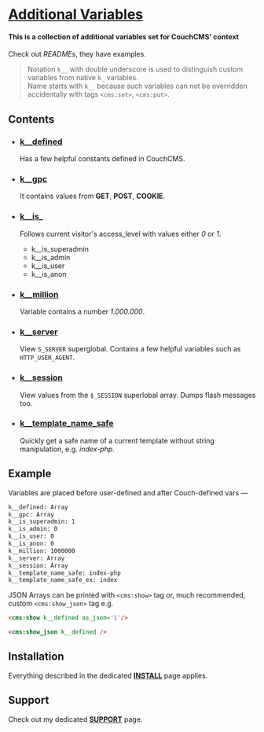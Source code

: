 # [Additional Variables](https://github.com/trendoman/Tweakus-Dilectus/tree/main/anton.cms%40ya.ru__variables-new)

#### This is a collection of additional variables set for CouchCMS' context

Check out *READMEs*, they have examples.

> Notation `k__` with double underscore is used to distinguish custom variables from native `k_` variables.<br>
> Name starts with `k__` because such variables can not be overridden accidentally with tags `<cms:set>`, `<cms:put>`.

## Contents

* ### [k__defined](k__defined/)
   Has a few helpful constants defined in CouchCMS.

* ### [k__gpc](k__gpc/)
   It contains values from **GET**, **POST**, **COOKIE**.

* ### [k__is_](k__is_/)
   Follows current visitor's access_level with values either *0* or *1*.
   * k__is_superadmin
   * k__is_admin
   * k__is_user
   * k__is_anon

* ### [k__million](k__million/)
   Variable contains a number *1.000.000*.

* ### [k__server](k__server/)
   View `S_SERVER` superglobal. Contains a few helpful variables such as `HTTP_USER_AGENT`.

* ### [k__session](k__session/)
   View values from the `$_SESSION` superlobal array. Dumps flash messages too.

* ### [k__template_name_safe](k__template_name_safe/)
   Quickly get a safe name of a current template without string manipulation, e.g. *index-php*.

## Example

Variables are placed before user-defined and after Couch-defined vars &mdash;

```txt
k__defined: Array
k__gpc: Array
k__is_superadmin: 1
k__is_admin: 0
k__is_user: 0
k__is_anon: 0
k__million: 1000000
k__server: Array
k__session: Array
k__template_name_safe: index-php
k__template_name_safe_ex: index
```

JSON Arrays can be printed with `<cms:show>` tag or, much recommended, custom `<cms:show_json>` tag e.g.
```html
<cms:show k__defined as_json='1'/>

<cms:show_json k__defined />
```

## Installation

Everything described in the dedicated [**INSTALL**](/INSTALL.md) page applies.

## Support

Check out my dedicated [**SUPPORT**](/SUPPORT.md) page.
